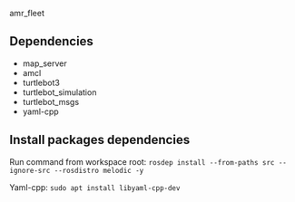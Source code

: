 amr_fleet


## Dependencies
* map_server
* amcl
* turtlebot3
* turtlebot_simulation
* turtlebot_msgs
* yaml-cpp

## Install packages dependencies
Run command from workspace root:
```rosdep install --from-paths src --ignore-src --rosdistro melodic -y```

Yaml-cpp:
```sudo apt install libyaml-cpp-dev```

